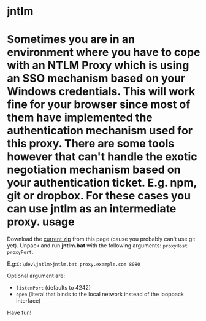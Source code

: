 jntlm
=====
Sometimes you are in an environment where you have to cope with an NTLM Proxy which is using an SSO mechanism based on your Windows credentials. This will work fine for your browser since most of them have implemented the authentication mechanism used for this proxy. There are some tools however that can't handle the exotic negotiation mechanism based on your authentication ticket. E.g. npm, git or dropbox. For these cases you can use **jntlm** as an intermediate proxy.
usage
=====
Download the [current zip](https://github.com/wdekker/jntlm/archive/master.zip) from this page (cause you probably can't use git yet). Unpack and run **jntlm.bat** with the following arguments: `proxyHost proxyPort`.

E.g:`C:\dev\jntlm>jntlm.bat proxy.example.com 8080`

Optional argument are:

* `listenPort` (defaults to 4242)
* `open` (literal that binds to the local network instead of the loopback interface)

Have fun!
